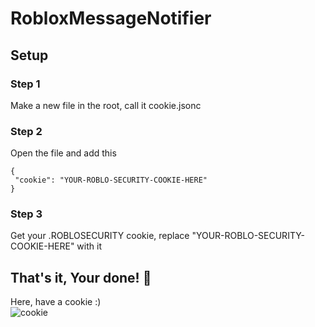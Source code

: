# RobloxMessageNotifier

## Setup

### Step 1

Make a new file in the root, call it cookie.jsonc

### Step 2

Open the file and add this

```jsonc
{
 "cookie": "YOUR-ROBLO-SECURITY-COOKIE-HERE"
}
```

### Step 3

Get your .ROBLOSECURITY cookie, replace "YOUR-ROBLO-SECURITY-COOKIE-HERE" with it

## That's it, Your done! 🎉

Here, have a cookie :\)\
![cookie](https://user-images.githubusercontent.com/61917452/136711387-5f6f1707-0711-4fad-849c-4e73238df758.jpg)
